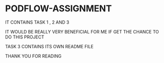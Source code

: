 # PODFLOW-ASSIGNMENT

IT CONTAINS TASK 1 , 2 AND 3

IT WOULD BE REALLY VERY BENEFICIAL FOR ME IF GET THE CHANCE TO DO THIS PROJECT

TASK 3 CONTAINS ITS OWN README FILE

THANK YOU FOR READING
